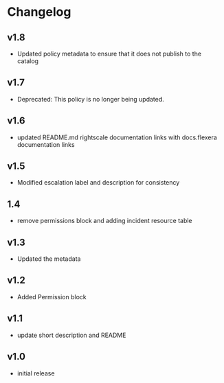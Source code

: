 # Changelog

## v1.8

- Updated policy metadata to ensure that it does not publish to the catalog

## v1.7

- Deprecated: This policy is no longer being updated.

## v1.6

- updated README.md rightscale documentation links with docs.flexera documentation links

## v1.5

- Modified escalation label and description for consistency

## 1.4

- remove permissions block and adding incident resource table

## v1.3

- Updated the metadata

## v1.2

- Added Permission block

## v1.1

- update short description and README

## v1.0

- initial release

